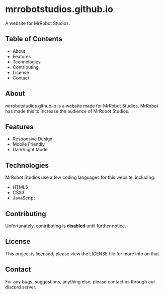# mrrobotstudios.github.io
A website for MrRobot Studios.

## Table of Contents
* About
* Features
* Technologies
* Contributing
* License
* Contact

## About
mrrobotstudios.github.io is a website made for MrRobot Studios. MrRobot has made this to increase the audience of MrRobot Studios.

## Features
* Responsive Design
* Mobile Friendly
* Dark/Light Mode

## Technologies
MrRobot Studios use a few coding languages for this website, including:
* HTML5
* CSS3
* JavaScript

## Contributing
Unfortunately, contributing is **disabled** until further notice.

## License
This project is licensed, please view the LICENSE file for more info on that.

## Contact
For any bugs, suggestions, anything else, please contact us through our discord server.
